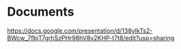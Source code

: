 # Documents
https://docs.google.com/presentation/d/138yIkTs2-BWcw_7fbjT7grhSzPHr98hV8v2KHP-t7t8/edit?usp=sharing
